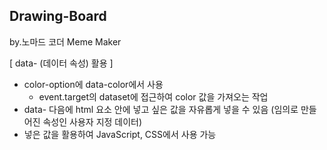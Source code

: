 ## Drawing-Board
by.노마드 코더 Meme Maker 

[ data- (데이터 속성) 활용 ]

- color-option에 data-color에서 사용
  * event.target의 dataset에 접근하여 color 값을 가져오는 작업
- data- 다음에 html 요소 안에 넣고 싶은 값을 자유롭게 넣을 수 있음
(임의로 만들어진 속성인 사용자 지정 데이터)
- 넣은 값을 활용하여 JavaScript, CSS에서 사용 가능



